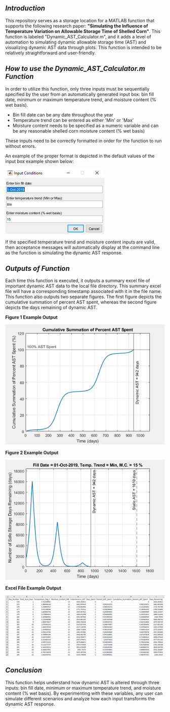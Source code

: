 ## _Introduction_

This repository serves as a storage location for a MATLAB function that supports the following research paper: **"Simulating the Influence of Temperature Variation on Allowable Storage Time of Shelled Corn"**.  This function is labeled "Dynamic_AST_Calculator.m", and it adds a level of automation to simulating dynamic allowable storage time (AST) and visualizing dynamic AST data through plots.  This function is intended to be relatively straightforward and user-friendly.


## _How to use the Dynamic_AST_Calculator.m Function_

In order to utilize this function, only three inputs must be sequentially specified by the user from an automatically generated input box: bin fill date, minimum or maximum temperature trend, and moisture content (% wet basis). 
 
   - Bin fill date can be any date throughout the year
   - Temperature trend can be entered as either 'Min' or 'Max'
   - Moisture content needs to be specified as a numeric variable and can be any reasonable shelled corn moisture content (% wet basis)

These inputs need to be correctly formatted in order for the function to run without errors.

An example of the proper format is depicted in the default values of the input box example shown below:

![image](Example_Outputs_of_Dynamic_AST_Function/Input_Box_Example.PNG "Command Line Example")

If the specified temperature trend and moisture content inputs are valid, then acceptance messages will automatically display at the command line as the function is simulating the dynamic AST response.


## _Outputs of Function_

Each time this function is executed, it outputs a summary excel file of important dynamic AST data to the local file directory.  This summary excel file will have a corresponding timestamp associated with it in the file name.  This function also outputs two separate figures.  The first figure depicts the cumulative summation of percent AST spent, whereas the second figure depicts the days remaining of dynamic AST.

**Figure 1 Example Output**

![image](Example_Outputs_of_Dynamic_AST_Function/Figure_1_Example_Output.PNG "Figure 1 Example Output")

**Figure 2 Example Output**

![image](Example_Outputs_of_Dynamic_AST_Function/Figure_2_Example_Output.PNG "Figure 2 Example Output")

**Excel File Example Output**

![image](Example_Outputs_of_Dynamic_AST_Function/Visual_Example_of_Excel_File_Output.PNG "Visual Example of Excel File Output")


## _Conclusion_

This function helps understand how dynamic AST is altered through three inputs: bin fill date, minimum or maximum temperature trend, and moisture content (% wet basis).  By experimenting with these variables, any user can simulate different scenarios and analyze how each input transforms the dynamic AST response.
